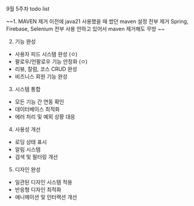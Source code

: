 9월 5주차 todo list

~~1.  MAVEN 제거
    이전에 java21 사용했을 때 썼던 maven 설정 전부 제거
    Spring, Firebase, Selenium 전부 사용 안하고 있어서 maven 제거해도 무방 ~~

2.  기능 완성
  - 사용자 피드 시스템 완성 (ㅇ)
  - 팔로우/언팔로우 기능 안정화 (ㅇ)
  - 리뷰, 칼럼, 코스 CRUD 완성
  - 비즈니스 회원 기능 완성

3.  시스템 통합
  - 모든 기능 간 연동 확인
  - 데이터베이스 최적화
  - 에러 처리 및 예외 상황 대응

4. 사용성 개선
  - 로딩 상태 표시
  - 알림 시스템
  - 검색 및 필터링 개선

5.  디자인 완성
  - 일관된 디자인 시스템 적용
  - 반응형 디자인 최적화
  - 애니메이션 및 인터랙션 개선
